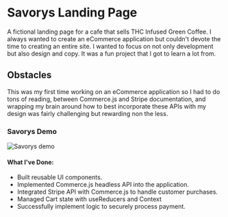 # Savorys Landing Page

A fictional landing page for a cafe that sells THC Infused Green Coffee. I always wanted to create an eCommerce application but couldn't devote the time to creating an entire site. I wanted to focus on not only development but also design and copy. It was a fun project that I got to learn a lot from.

## Obstacles

This was my first time working on an eCommerce application so I had to do tons of reading, between Commerce.js and Stripe documentation, and wrapping my brain around how to best incorporate these APIs with my design was fairly challenging but rewarding non the less.


### Savorys Demo

![Savorys demo](https://s3.us-east-2.amazonaws.com/2ndplayer.co/ezgif-4-1c6b0e6cc3.gif)



#### What I've Done:

- Built reusable UI components.
- Implemented Commerce.js headless API into the application.
- Integrated Stripe API with Commerce.js to handle customer purchases.
- Managed Cart state with useReducers and Context
- Successfully implement logic to securely process payment.

